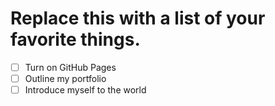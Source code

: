 # Replace this with a list of your favorite things.


* [ ] Turn on GitHub Pages
* [ ] Outline my portfolio
* [ ] Introduce myself to the world
